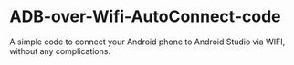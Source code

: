 # ADB-over-Wifi-AutoConnect-code
A simple code to connect your Android phone to Android Studio via WIFI, without any complications.
